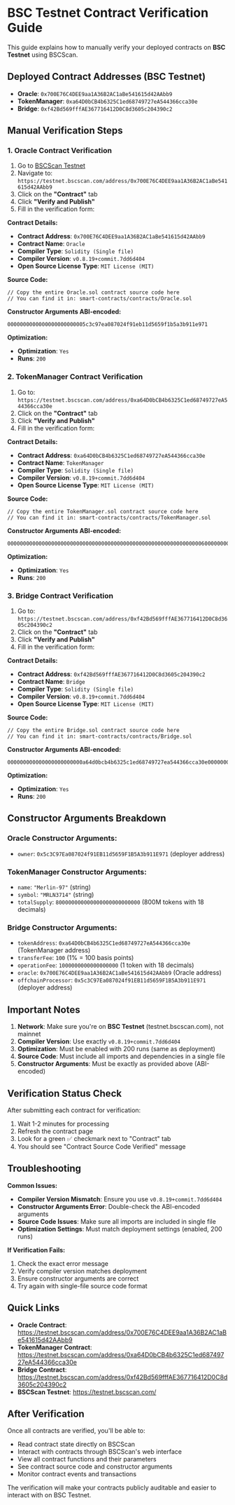 # BSC Testnet Contract Verification Guide

This guide explains how to manually verify your deployed contracts on **BSC Testnet** using BSCScan.

## Deployed Contract Addresses (BSC Testnet)

- **Oracle**: `0x700E76C4DEE9aa1A36B2AC1aBe541615d42AAbb9`
- **TokenManager**: `0xa64D0bCB4b6325C1ed68749727eA544366cca30e`
- **Bridge**: `0xf42Bd569fffAE367716412D0C8d3605c204390c2`

## Manual Verification Steps

### 1. Oracle Contract Verification

1. Go to [BSCScan Testnet](https://testnet.bscscan.com/)
2. Navigate to: `https://testnet.bscscan.com/address/0x700E76C4DEE9aa1A36B2AC1aBe541615d42AAbb9`
3. Click on the **"Contract"** tab
4. Click **"Verify and Publish"**
5. Fill in the verification form:

**Contract Details:**
- **Contract Address**: `0x700E76C4DEE9aa1A36B2AC1aBe541615d42AAbb9`
- **Contract Name**: `Oracle`
- **Compiler Type**: `Solidity (Single file)`
- **Compiler Version**: `v0.8.19+commit.7dd6d404`
- **Open Source License Type**: `MIT License (MIT)`

**Source Code:**
```solidity
// Copy the entire Oracle.sol contract source code here
// You can find it in: smart-contracts/contracts/Oracle.sol
```

**Constructor Arguments ABI-encoded:**
```
0000000000000000000000005c3c97ea087024f91eb11d5659f1b5a3b911e971
```

**Optimization:**
- **Optimization**: `Yes`
- **Runs**: `200`

### 2. TokenManager Contract Verification

1. Go to: `https://testnet.bscscan.com/address/0xa64D0bCB4b6325C1ed68749727eA544366cca30e`
2. Click on the **"Contract"** tab
3. Click **"Verify and Publish"**
4. Fill in the verification form:

**Contract Details:**
- **Contract Address**: `0xa64D0bCB4b6325C1ed68749727eA544366cca30e`
- **Contract Name**: `TokenManager`
- **Compiler Type**: `Solidity (Single file)`
- **Compiler Version**: `v0.8.19+commit.7dd6d404`
- **Open Source License Type**: `MIT License (MIT)`

**Source Code:**
```solidity
// Copy the entire TokenManager.sol contract source code here
// You can find it in: smart-contracts/contracts/TokenManager.sol
```

**Constructor Arguments ABI-encoded:**
```
00000000000000000000000000000000000000000000000000000000000000600000000000000000000000000000000000000000000000000000000000000000a000000000000000000000000000000000000000000000295be96e64066972000000000000000000000000000000000000000000000000000000000000000000094d65726c696e2d393700000000000000000000000000000000000000000000000000000000000000000000000000000000000000000000000000000000000000084d524c4e3337313400000000000000000000000000000000000000000000000
```

**Optimization:**
- **Optimization**: `Yes`
- **Runs**: `200`

### 3. Bridge Contract Verification

1. Go to: `https://testnet.bscscan.com/address/0xf42Bd569fffAE367716412D0C8d3605c204390c2`
2. Click on the **"Contract"** tab
3. Click **"Verify and Publish"**
4. Fill in the verification form:

**Contract Details:**
- **Contract Address**: `0xf42Bd569fffAE367716412D0C8d3605c204390c2`
- **Contract Name**: `Bridge`
- **Compiler Type**: `Solidity (Single file)`
- **Compiler Version**: `v0.8.19+commit.7dd6d404`
- **Open Source License Type**: `MIT License (MIT)`

**Source Code:**
```solidity
// Copy the entire Bridge.sol contract source code here
// You can find it in: smart-contracts/contracts/Bridge.sol
```

**Constructor Arguments ABI-encoded:**
```
000000000000000000000000a64d0bcb4b6325c1ed68749727ea544366cca30e00000000000000000000000000000000000000000000000000000000000000640000000000000000000000000000000000000000000000000de0b6b3a7640000000000000000000000000000700e76c4dee9aa1a36b2ac1abe541615d42aabb90000000000000000000000005c3c97ea087024f91eb11d5659f1b5a3b911e971
```

**Optimization:**
- **Optimization**: `Yes`
- **Runs**: `200`

## Constructor Arguments Breakdown

### Oracle Constructor Arguments:
- `owner`: `0x5c3C97Ea087024f91EB11d5659F1B5A3b911E971` (deployer address)

### TokenManager Constructor Arguments:
- `name`: `"Merlin-97"` (string)
- `symbol`: `"MRLN3714"` (string)  
- `totalSupply`: `800000000000000000000000000` (800M tokens with 18 decimals)

### Bridge Constructor Arguments:
- `tokenAddress`: `0xa64D0bCB4b6325C1ed68749727eA544366cca30e` (TokenManager address)
- `transferFee`: `100` (1% = 100 basis points)
- `operationFee`: `1000000000000000000` (1 token with 18 decimals)
- `oracle`: `0x700E76C4DEE9aa1A36B2AC1aBe541615d42AAbb9` (Oracle address)
- `offchainProcessor`: `0x5c3C97Ea087024f91EB11d5659F1B5A3b911E971` (deployer address)

## Important Notes

1. **Network**: Make sure you're on **BSC Testnet** (testnet.bscscan.com), not mainnet
2. **Compiler Version**: Use exactly `v0.8.19+commit.7dd6d404`
3. **Optimization**: Must be enabled with 200 runs (same as deployment)
4. **Source Code**: Must include all imports and dependencies in a single file
5. **Constructor Arguments**: Must be exactly as provided above (ABI-encoded)

## Verification Status Check

After submitting each contract for verification:

1. Wait 1-2 minutes for processing
2. Refresh the contract page
3. Look for a green ✅ checkmark next to "Contract" tab
4. You should see "Contract Source Code Verified" message

## Troubleshooting

**Common Issues:**
- **Compiler Version Mismatch**: Ensure you use `v0.8.19+commit.7dd6d404`
- **Constructor Arguments Error**: Double-check the ABI-encoded arguments
- **Source Code Issues**: Make sure all imports are included in single file
- **Optimization Settings**: Must match deployment settings (enabled, 200 runs)

**If Verification Fails:**
1. Check the exact error message
2. Verify compiler version matches deployment
3. Ensure constructor arguments are correct
4. Try again with single-file source code format

## Quick Links

- **Oracle Contract**: https://testnet.bscscan.com/address/0x700E76C4DEE9aa1A36B2AC1aBe541615d42AAbb9
- **TokenManager Contract**: https://testnet.bscscan.com/address/0xa64D0bCB4b6325C1ed68749727eA544366cca30e
- **Bridge Contract**: https://testnet.bscscan.com/address/0xf42Bd569fffAE367716412D0C8d3605c204390c2
- **BSCScan Testnet**: https://testnet.bscscan.com/

## After Verification

Once all contracts are verified, you'll be able to:
- Read contract state directly on BSCScan
- Interact with contracts through BSCScan's web interface
- View all contract functions and their parameters
- See contract source code and constructor arguments
- Monitor contract events and transactions

The verification will make your contracts publicly auditable and easier to interact with on BSC Testnet. 